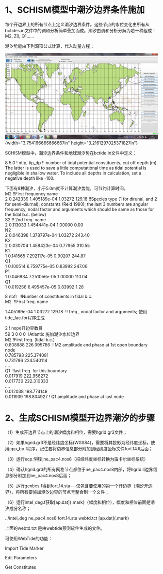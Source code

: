 # 1、SCHISM模型中潮汐边界条件施加

每个开边界上的所有节点上定义潮汐边界条件。这些节点的水位变化由所有从bctides.in文件中的调和分析简单叠加而成。潮汐由调和分析分解为若干种组成：M2,
Z0, Q1......

潮汐势能由下列源项公式计算，代入动量方程：

![Tidal-potential-eq.png](./media/image1.png){width="3.754166666666667in"
height="3.2161297025371827in"}

SCHISM模型中，潮汐边界条件和地球潮汐势在bctide.in文件中定义：

8 5.0 ! ntip, tip_dp !! number of tidal potential constituents, cut off
depth (m). The latter is used to save a little computational time as
tidal potential is negligible in shallow water. To include all depths in
calculation, set a negative depth like -100. 

下面有8种潮汐，小于5.0m就不计算潮汐势能，可节约计算时间。\
M2 !!First frequency name \
2 0.242339 1.405189e-04 1.03272 129.18 !!Species type (1 for dirunal,
and 2 for semi-diurnal); constants (Reid 1990); the last 3 numbers are
angular frequency, nodal factor and arguments which should be same as
those for the tidal b.c. (below) \
S2 !! 2nd freq. name\
2 0.113033 1.454441e-04 1.00000 0.00 \
N2\
2 0.046398 1.378797e-04 1.03272 243.40 \
K2\
2 0.030704 1.458423e-04 0.77955 310.55 \
K1\
1 0.141565 7.292117e-05 0.90207 244.87 \
O1\
1 0.100514 6.759775e-05 0.83992 247.06 \
P1\
1 0.046834 7.251056e-05 1.00000 110.04 \
Q1\
1 0.019256 6.495457e-05 0.83992 1.28 

8 nbfr  !!Number of constituents in tidal b.c. \
M2  !!First freq. name 

1.405189e-04 1.03272 129.18  !! freq., nodal factor and arguments;
使用tide_fac.for程序生成

2 ! nope开边界数目\
59 3 0 0 0  !Atlantic 施加潮汐水位边界\
M2 !First freq. (tidal b.c.)\
0.808688 226.095786  ! M2 amplitude and phase at 1st open boundary node\
0.785793 225.374081\
0.731786 224.540114\
\....\
Q1  !last freq. for this boundary\
0.017919 222.956272\
0.017730 222.310333\
\....\
0.012038 198.774149 \
0.011939 198.804927 ! Q1 amplitude and phase at last node

# 2、生成SCHISM模型开边界潮汐的步骤

（1）生成开边界节点上的潮汐幅度和相位，需要hgrid.gr3文件；

（2）如果hgrid.gr3不是经纬度坐标(WGS84)，需要将其投影为经纬度坐标，使用cpp_bp.f程序，记住要将边界信息部分附加到经纬度坐标文件fort.14.ll后面；

（3）运行ecp.f得到ne_pac4.nos8（把经纬度坐标转换为笛卡尔坐标系统）

（4）确认hgrid.gr3的所有网格节点都位于ne_pac4.nos8内部，将hgrid.ll边界信息部分附加到ne_pac4.nos8后面；

（5）运行genbcs.f得到fort.14.sta\-\--仅包含要使用的第一个开边界（潮汐开边界），将所有要施加潮汐边界的节点号整合到一个文件；

（6）运行intel_deg.f获取[ap.dat]{.mark}（幅度和相位），幅度和相位前面是潮汐成分名称；

../intel_deg ne_pac4.nos8 fort.14.sta webtd.tct [ap.dat]{.mark}

上面的webtd.tct 是由webtide预测软件生成的文件。

可使用WebTide的功能：

Import Tide Marker

Edit Parameters

Get Constitutes
